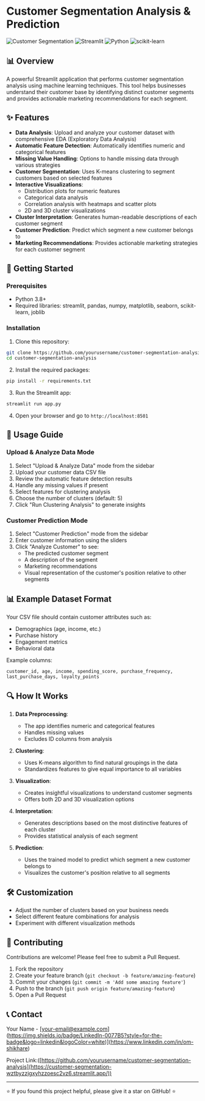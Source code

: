 # Customer Segmentation Analysis & Prediction

![Customer Segmentation](https://img.shields.io/badge/ML-Customer%20Segmentation-brightgreen)
![Streamlit](https://img.shields.io/badge/Streamlit-1.15+-red)
![Python](https://img.shields.io/badge/Python-3.8+-blue)
![scikit-learn](https://img.shields.io/badge/scikit--learn-1.0+-orange)

## 📊 Overview

A powerful Streamlit application that performs customer segmentation analysis using machine learning techniques. This tool helps businesses understand their customer base by identifying distinct customer segments and provides actionable marketing recommendations for each segment.


## ✨ Features

- **Data Analysis**: Upload and analyze your customer dataset with comprehensive EDA (Exploratory Data Analysis)
- **Automatic Feature Detection**: Automatically identifies numeric and categorical features
- **Missing Value Handling**: Options to handle missing data through various strategies
- **Customer Segmentation**: Uses K-means clustering to segment customers based on selected features
- **Interactive Visualizations**: 
  - Distribution plots for numeric features
  - Categorical data analysis
  - Correlation analysis with heatmaps and scatter plots
  - 2D and 3D cluster visualizations
- **Cluster Interpretation**: Generates human-readable descriptions of each customer segment
- **Customer Prediction**: Predict which segment a new customer belongs to
- **Marketing Recommendations**: Provides actionable marketing strategies for each customer segment

## 🚀 Getting Started

### Prerequisites

- Python 3.8+
- Required libraries: streamlit, pandas, numpy, matplotlib, seaborn, scikit-learn, joblib

### Installation

1. Clone this repository:
```bash
git clone https://github.com/yourusername/customer-segmentation-analysis.git
cd customer-segmentation-analysis
```

2. Install the required packages:
```bash
pip install -r requirements.txt
```

3. Run the Streamlit app:
```bash
streamlit run app.py
```

4. Open your browser and go to `http://localhost:8501`

## 📝 Usage Guide

### Upload & Analyze Data Mode

1. Select "Upload & Analyze Data" mode from the sidebar
2. Upload your customer data CSV file
3. Review the automatic feature detection results
4. Handle any missing values if present
5. Select features for clustering analysis
6. Choose the number of clusters (default: 5)
7. Click "Run Clustering Analysis" to generate insights

### Customer Prediction Mode

1. Select "Customer Prediction" mode from the sidebar
2. Enter customer information using the sliders
3. Click "Analyze Customer" to see:
   - The predicted customer segment
   - A description of the segment
   - Marketing recommendations
   - Visual representation of the customer's position relative to other segments

## 📊 Example Dataset Format

Your CSV file should contain customer attributes such as:
- Demographics (age, income, etc.)
- Purchase history
- Engagement metrics
- Behavioral data

Example columns:
```
customer_id, age, income, spending_score, purchase_frequency, last_purchase_days, loyalty_points
```

## 🔍 How It Works

1. **Data Preprocessing**: 
   - The app identifies numeric and categorical features
   - Handles missing values
   - Excludes ID columns from analysis

2. **Clustering**: 
   - Uses K-means algorithm to find natural groupings in the data
   - Standardizes features to give equal importance to all variables

3. **Visualization**: 
   - Creates insightful visualizations to understand customer segments
   - Offers both 2D and 3D visualization options

4. **Interpretation**: 
   - Generates descriptions based on the most distinctive features of each cluster
   - Provides statistical analysis of each segment

5. **Prediction**: 
   - Uses the trained model to predict which segment a new customer belongs to
   - Visualizes the customer's position relative to all segments

## 🛠️ Customization

- Adjust the number of clusters based on your business needs
- Select different feature combinations for analysis
- Experiment with different visualization methods

## 🤝 Contributing

Contributions are welcome! Please feel free to submit a Pull Request.

1. Fork the repository
2. Create your feature branch (`git checkout -b feature/amazing-feature`)
3. Commit your changes (`git commit -m 'Add some amazing feature'`)
4. Push to the branch (`git push origin feature/amazing-feature`)
5. Open a Pull Request

## 📞 Contact

Your Name - [[your-email@example.com](mailto:your-email@example.co)](https://img.shields.io/badge/LinkedIn-0077B5?style=for-the-badge&logo=linkedin&logoColor=white)](https://www.linkedin.com/in/om-shikhare)

Project Link:([https://github.com/yourusername/customer-segmentation-analysis](https://customer-segmentation-wztbyzzjgxyhzzoesc2vz6.streamlit.app/))

---

⭐️ If you found this project helpful, please give it a star on GitHub! ⭐️
